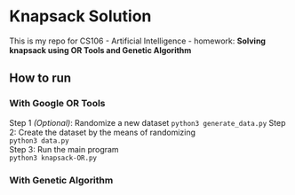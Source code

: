 # Knapsack Solution
This is my repo for CS106 - Artificial Intelligence - homework: **Solving knapsack using OR Tools and Genetic Algorithm**

## How to run 
### With Google OR Tools
Step 1 *(Optional)*: Randomize a new dataset
`python3 generate_data.py`
Step 2: Create the dataset by the means of randomizing    
`python3 data.py`     
Step 3: Run the main program    
`python3 knapsack-OR.py`    
### With Genetic Algorithm